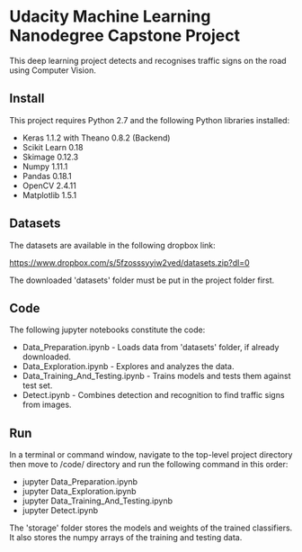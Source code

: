 # Udacity Machine Learning Nanodegree Capstone Project

This deep learning project detects and recognises traffic signs on the road using Computer Vision.

## Install

This project requires Python 2.7 and the following Python libraries installed:

- Keras   1.1.2 with Theano 0.8.2 (Backend) 
- Scikit Learn   0.18 
- Skimage   0.12.3
- Numpy   1.11.1
- Pandas   0.18.1 
- OpenCV   2.4.11 
- Matplotlib   1.5.1    

## Datasets

The datasets are available in the following dropbox link:

https://www.dropbox.com/s/5fzosssyyiw2ved/datasets.zip?dl=0

The downloaded 'datasets' folder must be put in the project folder first.

## Code

The following jupyter notebooks constitute the code:

- Data_Preparation.ipynb - Loads data from 'datasets' folder, if already downloaded.
- Data_Exploration.ipynb - Explores and analyzes the data.
- Data_Training_And_Testing.ipynb - Trains models and tests them against test set.
- Detect.ipynb - Combines detection and recognition to find traffic signs from images.

## Run

In a terminal or command window, navigate to the top-level project directory then move to /code/ directory and run the following command in this order:

- jupyter Data_Preparation.ipynb
- jupyter Data_Exploration.ipynb
- jupyter Data_Training_And_Testing.ipynb
- jupyter Detect.ipynb

The 'storage' folder stores the models and weights of the trained classifiers. It also stores the numpy arrays of the training and testing data.

